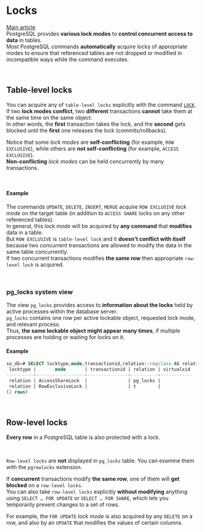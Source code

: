# Locks
[Main article](https://www.postgresql.org/docs/current/explicit-locking.html)<br>
PostgreSQL provides **various lock modes** to **control concurrent access to data** in tables.<br>
Most PostgreSQL commands **automatically** acquire locks of appropriate modes to ensure that referenced tables are not dropped or modified in incompatible ways while the command executes.

<br>

## Table-level locks
You can acquire any of `table-level locks` explicitly with the command [`LOCK`](https://www.postgresql.org/docs/current/sql-lock.html).<br>
If two **lock modes conflict**, two **different** transactions **cannot** take them at the same time on the same object.<br>
In other words, the **first** transaction takes the lock, and the **second** gets blocked until the **first** one releases the lock (commits/rollbacks).<br>

Notice that some *lock modes* are **self-conflicting** (for example, `ROW EXCLUSIVE`), while others are **not self-conflicting** (for example, `ACCESS EXCLUSIVE`).<br>
**Non-conflicting** *lock modes* can be held concurrently by many transactions.<br>

<br>

#### Example
The commands `UPDATE`, `DELETE`, `INSERT`, `MERGE` acquire `ROW EXCLUSIVE` *lock mode* on the target table (in addition to `ACCESS SHARE` locks on any other referenced tables).<br>
In general, this *lock mode* will be acquired by **any command** that **modifies** data in a table.<br>
But `ROW EXCLUSIVE` is `table-level lock` and it **doesn't conflict with itself** because two concurrent transactions are allowed to modify the data in the same table concurrently.<br>
If two concurrent transactions modifies **the same row** then appropriate `row-level lock` is acquired.<br>

<br>

### pg_locks system view
The view `pg_locks` provides access to **information about the locks** held by active processes within the database server.<br>
`pg_locks` contains one row per active lockable object, requested lock mode, and relevant process.<br>
Thus, **the same lockable object might appear many times**, if multiple processes are holding or waiting for locks on it.<br>

#### Example
```sql
so_db=# SELECT locktype,mode,transactionid,relation::regclass AS relation,virtualxid FROM pg_locks WHERE locktype = 'relation';
 locktype |       mode       | transactionid | relation | virtualxid
----------+------------------+---------------+----------+------------
 relation | AccessShareLock  |               | pg_locks |
 relation | RowExclusiveLock |               | t        |
(2 rows)
```

<br>

## Row-level locks
**Every row** in a PostgreSQL table is also protected with a lock.<br>

<br>

`Row-level locks` are **not** displayed in `pg_locks` table. You can examine them with the `pgrowlocks` extension.<br>

If **concurrent** transactions modify **the same row**, one of them will **get blocked** on a `row-level locks`.<br>
You can also take `row-level locks` explicitly **without modifying** anything using `SELECT … FOR UPDATE` or `SELECT … FOR SHARE`, which lets you temporarily prevent changes to a set of rows.<br>

For example, the `FOR UPDATE` *lock mode* is also acquired by any `DELETE` on a row, and also by an `UPDATE` that modifies the values of certain columns.<br>
